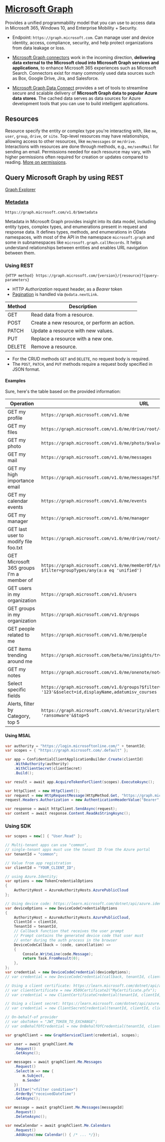 # [Microsoft Graph](https://learn.microsoft.com/en-us/graph/)

Provides a unified programmability model that you can use to access data in Microsoft 365, Windows 10, and Enterprise Mobility + Security.

- Endpoint: `https://graph.microsoft.com`. Can manage user and device identity, access, compliance, security, and help protect organizations from data leakage or loss.

- [Microsoft Graph connectors](https://learn.microsoft.com/en-us/microsoftsearch/connectors-overview) work in the incoming direction, **delivering data external to the Microsoft cloud into Microsoft Graph services and applications**, to enhance Microsoft 365 experiences such as Microsoft Search. Connectors exist for many commonly used data sources such as Box, Google Drive, Jira, and Salesforce.

- [Microsoft Graph Data Connect](https://learn.microsoft.com/en-us/graph/data-connect-concept-overview) provides a set of tools to streamline secure and scalable delivery of **Microsoft Graph data to popular Azure data stores**. The cached data serves as data sources for Azure development tools that you can use to build intelligent applications.

## Resources

Resource specify the entity or complex type you're interacting with, like `me`, `user`, `group`, `drive`, or `site`. Top-level resources may have relationships, allowing access to other resources, like `me/messages` or `me/drive`. Interactions with resources are done through methods, e.g., `me/sendMail` for sending an email. Permissions needed for each resource may vary, with higher permissions often required for creation or updates compared to reading. [More on permissions](https://learn.microsoft.com/en-us/graph/permissions-reference).

## Query Microsoft Graph by using REST

[Graph Explorer](https://developer.microsoft.com/en-us/graph/graph-explorer)

### [Metadata](https://learn.microsoft.com/en-us/graph/traverse-the-graph?tabs=http#microsoft-graph-api-metadata)

`https://graph.microsoft.com/v1.0/$metadata`

Metadata in Microsoft Graph provides insight into its data model, including entity types, complex types, and enumerations present in request and response data. It defines types, methods, and enumerations in OData namespaces, with most of the API in the namespace `microsoft.graph` and some in subnamespaces like `microsoft.graph.callRecords`. It helps understand relationships between entities and enables URL navigation between them.

### Using REST

```http
{HTTP method} https://graph.microsoft.com/{version}/{resource}?{query-parameters}
```

- HTTP _Authorization_ request header, as a _Bearer_ token
- [Pagination](https://learn.microsoft.com/en-us/graph/paging) is handled via `@odata.nextLink`.

| Method | Description                                  |
| ------ | -------------------------------------------- |
| GET    | Read data from a resource.                   |
| POST   | Create a new resource, or perform an action. |
| PATCH  | Update a resource with new values.           |
| PUT    | Replace a resource with a new one.           |
| DELETE | Remove a resource.                           |

- For the CRUD methods `GET` and `DELETE`, no request body is required.
- The `POST`, `PATCH`, and `PUT` methods require a request body specified in JSON format.

#### Examples

Sure, here's the table based on the provided information:

| Operation                                | URL                                                                                                                      |
| ---------------------------------------- | ------------------------------------------------------------------------------------------------------------------------ |
| GET my profile                           | `https://graph.microsoft.com/v1.0/me`                                                                                    |
| GET my files                             | `https://graph.microsoft.com/v1.0/me/drive/root/children`                                                                |
| GET my photo                             | `https://graph.microsoft.com/v1.0/me/photo/$value`                                                                       |
| GET my mail                              | `https://graph.microsoft.com/v1.0/me/messages`                                                                           |
| GET my high importance email             | `https://graph.microsoft.com/v1.0/me/messages?$filter=importance eq 'high'`                                              |
| GET my calendar events                   | `https://graph.microsoft.com/v1.0/me/events`                                                                             |
| GET my manager                           | `https://graph.microsoft.com/v1.0/me/manager`                                                                            |
| GET last user to modify file foo.txt     | `https://graph.microsoft.com/v1.0/me/drive/root/children/foo.txt/lastModifiedByUser`                                     |
| GET Microsoft 365 groups I'm a member of | `https://graph.microsoft.com/v1.0/me/memberOf/$/microsoft.graph.group?$filter=groupTypes/any(a:a eq 'unified')`          |
| GET users in my organization             | `https://graph.microsoft.com/v1.0/users`                                                                                 |
| GET groups in my organization            | `https://graph.microsoft.com/v1.0/groups`                                                                                |
| GET people related to me                 | `https://graph.microsoft.com/v1.0/me/people`                                                                             |
| GET items trending around me             | `https://graph.microsoft.com/beta/me/insights/trending`                                                                  |
| GET my notes                             | `https://graph.microsoft.com/v1.0/me/onenote/notebooks`                                                                  |
| Select specific fields                   | `https://graph.microsoft.com/v1.0/groups?$filter=adatumisv_courses/id eq '123'&$select=id,displayName,adatumisv_courses` |
| Alerts, filter by Category, top 5        | `https://graph.microsoft.com/v1.0/security/alerts?$filter=Category eq 'ransomware'&$top=5`                               |

#### Using MSAL

```cs
var authority = "https://login.microsoftonline.com/" + tenantId;
var scopes = { "https://graph.microsoft.com/.default" };

var app = ConfidentialClientApplicationBuilder.Create(clientId)
    .WithAuthority(authority)
    .WithClientSecret(clientSecret)
    .Build();

var result = await app.AcquireTokenForClient(scopes).ExecuteAsync();

var httpClient = new HttpClient();
var request = new HttpRequestMessage(HttpMethod.Get, "https://graph.microsoft.com/v1.0/me");
request.Headers.Authorization = new AuthenticationHeaderValue("Bearer", result.AccessToken);

var response = await httpClient.SendAsync(request);
var content = await response.Content.ReadAsStringAsync();
```

### Using SDK

```csharp
var scopes = new[] { "User.Read" };

// Multi-tenant apps can use "common",
// single-tenant apps must use the tenant ID from the Azure portal
var tenantId = "common";

// Value from app registration
var clientId = "YOUR_CLIENT_ID";

// using Azure.Identity;
var options = new TokenCredentialOptions
{
    AuthorityHost = AzureAuthorityHosts.AzurePublicCloud
};

// Using device code: https://learn.microsoft.com/dotnet/api/azure.identity.devicecodecredential
var deviceOptions = new DeviceCodeCredentialOptions
{
    AuthorityHost = AzureAuthorityHosts.AzurePublicCloud,
    ClientId = clientId,
    TenantId = tenantId,
    // Callback function that receives the user prompt
    // Prompt contains the generated device code that user must
    // enter during the auth process in the browser
    DeviceCodeCallback = (code, cancellation) =>
    {
        Console.WriteLine(code.Message);
        return Task.FromResult(0);
    },
};
var credential = new DeviceCodeCredential(deviceOptions);
// var credential = new DeviceCodeCredential(callback, tenantId, clientId, options);

// Using a client certificate: https://learn.microsoft.com/dotnet/api/azure.identity.clientcertificatecredential
// var clientCertificate = new X509Certificate2("MyCertificate.pfx");
// var credential = new ClientCertificateCredential(tenantId, clientId, clientCertificate, options);

// Using a client secret: https://learn.microsoft.com/dotnet/api/azure.identity.clientsecretcredential
// var credential = new ClientSecretCredential(tenantId, clientId, clientSecret, options);

// On-behalf-of provider
// var oboToken = "JWT_TOKEN_TO_EXCHANGE";
// var onBehalfOfCredential = new OnBehalfOfCredential(tenantId, clientId, clientSecret, oboToken, options);

var graphClient = new GraphServiceClient(credential, scopes);

var user = await graphClient.Me
    .Request()
    .GetAsync();

var messages = await graphClient.Me.Messages
    .Request()
    .Select(m => new {
        m.Subject,
        m.Sender
    })
    .Filter("<filter condition>")
    .OrderBy("receivedDateTime")
    .GetAsync();

var message = await graphClient.Me.Messages[messageId]
    .Request()
    .DeleteAsync();

var newCalendar = await graphClient.Me.Calendars
    .Request()
    .AddAsync(new Calendar() { /* ... */});
```
